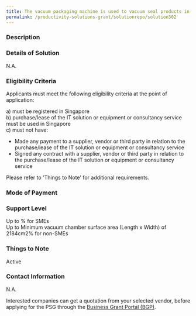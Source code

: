 ```yaml
---
title: The vacuum packaging machine is used to vacuum seal products in a plastic wrap. Products already placed in plastic wrap loaded into the vacuum chambers, the product will be vacuum sealed The alternative to this machine is for workers to manually seal products with cling packaging, without guarantees of a strong vacuum seal.  It is recommended for the equipment to have a digital interface for ease of use
permalink: /productivity-solutions-grant/solutionrepo/solution302
---
```


### Description



### Details of Solution

N.A.

### Eligibility Criteria

Applicants must meet the following eligibility criteria at the point of application:

a) must be registered in Singapore <br>
b) purchase/lease of the IT solution or equipment or consultancy service must be used in Singapore <br>
c) must not have:
- Made any payment to a supplier, vendor or third party in relation to the purchase/lease of the IT solution or equipment or consultancy service
- Signed any contract with a supplier, vendor or third party in relation to the purchase/lease of the IT solution or equipment or consultancy service

Please refer to 'Things to Note' for additional requirements.

### Mode of Payment


### Support Level
Up to % for SMEs <br>
Up to Minimum vacuum chamber surface area (Length x Width) of 2184cm2% for non-SMEs

### Things to Note
Active

### Contact Information
N.A.

Interested companies can get a quotation from your selected vendor, before applying for the PSG through the <a target='_blank' rel='noopener' href='https://www.businessgrants.gov.sg/'>Business Grant Portal (BGP)</a>.
